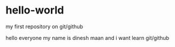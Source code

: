 # hello-world
my first repository on git/github 

hello everyone my name is dinesh maan and i want learn git/github 

